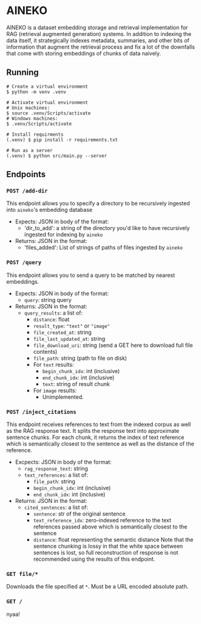 # AINEKO
AINEKO is a dataset embedding storage and retrieval implementation for RAG (retrieval augmented generation) systems. In addition to indexing the data itself, it strategically indexes metadata, summaries, and other bits of information that augment the retrieval process and fix a lot of the downfalls that come with storing embeddings of chunks of data naively.

## Running
```
# Create a virtual environment
$ python -m venv .venv

# Activate virtual environment
# Unix machines:
$ source .venv/Scripts/activate
# Windows machines:
$ .venv/Scripts/activate

# Install requirments
(.venv) $ pip install -r requirements.txt

# Run as a server
(.venv) $ python src/main.py --server

```

## Endpoints

### `POST /add-dir`
This endpoint allows you to specify a directory to be recursively ingested into `aineko`'s embedding database
- Expects: JSON in body of the format:
  - 'dir_to_add': a string of the directory you'd like to have recursively ingested for indexing by `aineko`
- Returns: JSON in the format:
  - 'files_added': List of strings of paths of files ingested by `aineko`

### `POST /query`
This endpoint allows you to send a query to be matched by nearest embeddings.
- Expects: JSON in body of the format:
  - `query`: string query
- Returns: JSON in the format:
  - `query_results`: a list of:
    - `distance`: float
    - `result_type`: `"text"` or `"image"`
    - `file_created_at`: string
    - `file_last_updated_at`: string
    - `file_download_uri`: string (send a GET here to download full file contents)
    - `file_path`: string (path to file on disk)
    - For `text` results:
        - `begin_chunk_idx`: int (inclusive)
        - `end_chunk_idx`: int (inclusive)
        - `text`: string of result chunk
    - For `image` results:
        - Unimplemented.

### `POST /inject_citations`
This endpoint receives references to text from the indexed corpus as well as the RAG response text. It splits the response text into approximate sentence chunks. For each chunk, it returns the index of text reference which is semantically closest to the sentence as well as the distance of the reference.
- Excpects: JSON in body of the format:
  - `rag_response_text`: string
  - `text_references`: a list of:
    - `file_path`: string
    - `begin_chunk_idx`: int (inclusive)
    - `end_chunk_idx`: int (inclusive)
- Returns: JSON in the format:
  - `cited_sentences`: a list of:
    - `sentence`: str of the original sentence
    - `text_reference_idx`: zero-indexed reference to the text references passed above which is semantically closest to the sentence
    - `distance`: float representing the semantic distance
Note that the sentence chunking is lossy in that the white space between sentences is lost, so full reconstruction of response is not recommended using the results of this endpoint.

### `GET file/*`
Downloads the file specified at `*`. Must be a URL encoded absolute path.

### `GET /`
nyaa!
